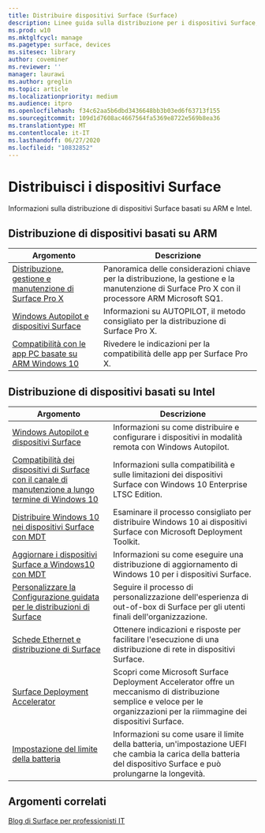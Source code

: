 ```yaml
---
title: Distribuire dispositivi Surface (Surface)
description: Linee guida sulla distribuzione per i dispositivi Surface, incluse informazioni su MDT, sulla personalizzazione della Configurazione guidata, sulle schede Ethernet e su Surface Deployment Accelerator.
ms.prod: w10
ms.mktglfcycl: manage
ms.pagetype: surface, devices
ms.sitesec: library
author: coveminer
ms.reviewer: ''
manager: laurawi
ms.author: greglin
ms.topic: article
ms.localizationpriority: medium
ms.audience: itpro
ms.openlocfilehash: f34c62aa5b6dbd3436648bb3b03ed6f63713f155
ms.sourcegitcommit: 109d1d7608ac4667564fa5369e8722e569b8ea36
ms.translationtype: MT
ms.contentlocale: it-IT
ms.lasthandoff: 06/27/2020
ms.locfileid: "10832852"
---
```

# Distribuisci i dispositivi Surface

Informazioni sulla distribuzione di dispositivi Surface basati su ARM e Intel.

##  <a name="deploying-arm-based-devices"></a>Distribuzione di dispositivi basati su ARM

| Argomento | Descrizione |
| --- | --- |
| [Distribuzione, gestione e manutenzione di Surface Pro X](surface-pro-arm-app-management.md) | Panoramica delle considerazioni chiave per la distribuzione, la gestione e la manutenzione di Surface Pro X con il processore ARM Microsoft SQ1. |
| [Windows Autopilot e dispositivi Surface](windows-autopilot-and-surface-devices.md) | Informazioni su AUTOPILOT, il metodo consigliato per la distribuzione di Surface Pro X. |
| [Compatibilità con le app PC basate su ARM Windows 10](surface-pro-arm-app-performance.md) | Rivedere le indicazioni per la compatibilità delle app per Surface Pro X. |


##  <a name="deploying-intel-based-devices"></a>Distribuzione di dispositivi basati su Intel 

| Argomento | Descrizione |
| --- | --- |
| [Windows Autopilot e dispositivi Surface](windows-autopilot-and-surface-devices.md) | Informazioni su come distribuire e configurare i dispositivi in modalità remota con Windows Autopilot. |
| [Compatibilità dei dispositivi di Surface con il canale di manutenzione a lungo termine di Windows 10](surface-device-compatibility-with-windows-10-ltsc.md) | Informazioni sulla compatibilità e sulle limitazioni dei dispositivi Surface con Windows 10 Enterprise LTSC Edition. |
| [Distribuire Windows 10 nei dispositivi Surface con MDT](deploy-windows-10-to-surface-devices-with-mdt.md) | Esaminare il processo consigliato per distribuire Windows 10 ai dispositivi Surface con Microsoft Deployment Toolkit.|
| [Aggiornare i dispositivi Surface a Windows10 con MDT](upgrade-surface-devices-to-windows-10-with-mdt.md)| Informazioni su come eseguire una distribuzione di aggiornamento di Windows 10 per i dispositivi Surface. |
| [Personalizzare la Configurazione guidata per le distribuzioni di Surface](customize-the-oobe-for-surface-deployments.md)| Seguire il processo di personalizzazione dell'esperienza di out-of-box di Surface per gli utenti finali dell'organizzazione.|
| [Schede Ethernet e distribuzione di Surface](ethernet-adapters-and-surface-device-deployment.md)| Ottenere indicazioni e risposte per facilitare l'esecuzione di una distribuzione di rete in dispositivi Surface.|
| [Surface Deployment Accelerator](microsoft-surface-deployment-accelerator.md)| Scopri come Microsoft Surface Deployment Accelerator offre un meccanismo di distribuzione semplice e veloce per le organizzazioni per la riimmagine dei dispositivi Surface. |
[Impostazione del limite della batteria](battery-limit.md) | Informazioni su come usare il limite della batteria, un'impostazione UEFI che cambia la carica della batteria del dispositivo Surface e può prolungarne la longevità.

##  <a name="related-topics"></a>Argomenti correlati

[Blog di Surface per professionisti IT](https://techcommunity.microsoft.com/t5/Surface-IT-Pro-Blog/bg-p/SurfaceITPro)

